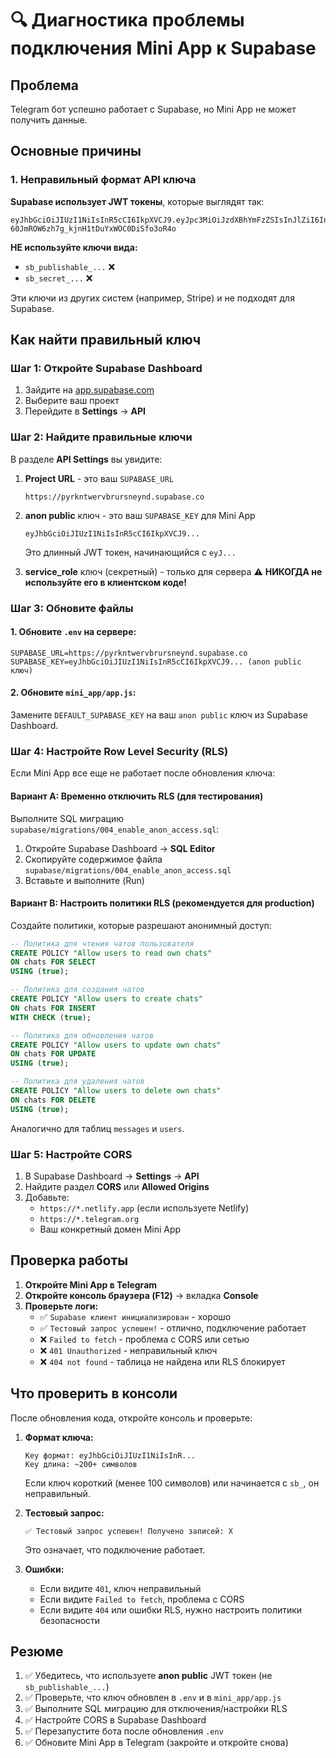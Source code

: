 # 🔍 Диагностика проблемы подключения Mini App к Supabase

## Проблема
Telegram бот успешно работает с Supabase, но Mini App не может получить данные.

## Основные причины

### 1. Неправильный формат API ключа

**Supabase использует JWT токены**, которые выглядят так:
```
eyJhbGciOiJIUzI1NiIsInR5cCI6IkpXVCJ9.eyJpc3MiOiJzdXBhYmFzZSIsInJlZiI6InB5cmtudHdlcnZicnVyc25leW5kIiwicm9sZSI6ImFub24iLCJpYXQiOjE3NjE5MzI1NDksImV4cCI6MjA3NzUwODU0OX0.D1pSh-60JmROW6zh7g_kjnH1tDuYxWOC0DiSfo3oR4o
```

**НЕ используйте ключи вида:**
- `sb_publishable_...` ❌
- `sb_secret_...` ❌

Эти ключи из других систем (например, Stripe) и не подходят для Supabase.

## Как найти правильный ключ

### Шаг 1: Откройте Supabase Dashboard
1. Зайдите на [app.supabase.com](https://app.supabase.com)
2. Выберите ваш проект
3. Перейдите в **Settings** → **API**

### Шаг 2: Найдите правильные ключи

В разделе **API Settings** вы увидите:

1. **Project URL** - это ваш `SUPABASE_URL`
   ```
   https://pyrkntwervbrursneynd.supabase.co
   ```

2. **anon public** ключ - это ваш `SUPABASE_KEY` для Mini App
   ```
   eyJhbGciOiJIUzI1NiIsInR5cCI6IkpXVCJ9...
   ```
   Это длинный JWT токен, начинающийся с `eyJ...`

3. **service_role** ключ (секретный) - только для сервера
   ⚠️ **НИКОГДА не используйте его в клиентском коде!**

### Шаг 3: Обновите файлы

#### 1. Обновите `.env` на сервере:
```env
SUPABASE_URL=https://pyrkntwervbrursneynd.supabase.co
SUPABASE_KEY=eyJhbGciOiJIUzI1NiIsInR5cCI6IkpXVCJ9... (anon public ключ)
```

#### 2. Обновите `mini_app/app.js`:
Замените `DEFAULT_SUPABASE_KEY` на ваш `anon public` ключ из Supabase Dashboard.

### Шаг 4: Настройте Row Level Security (RLS)

Если Mini App все еще не работает после обновления ключа:

#### Вариант A: Временно отключить RLS (для тестирования)

Выполните SQL миграцию `supabase/migrations/004_enable_anon_access.sql`:

1. Откройте Supabase Dashboard → **SQL Editor**
2. Скопируйте содержимое файла `supabase/migrations/004_enable_anon_access.sql`
3. Вставьте и выполните (Run)

#### Вариант B: Настроить политики RLS (рекомендуется для production)

Создайте политики, которые разрешают анонимный доступ:

```sql
-- Политика для чтения чатов пользователя
CREATE POLICY "Allow users to read own chats"
ON chats FOR SELECT
USING (true);

-- Политика для создания чатов
CREATE POLICY "Allow users to create chats"
ON chats FOR INSERT
WITH CHECK (true);

-- Политика для обновления чатов
CREATE POLICY "Allow users to update own chats"
ON chats FOR UPDATE
USING (true);

-- Политика для удаления чатов
CREATE POLICY "Allow users to delete own chats"
ON chats FOR DELETE
USING (true);
```

Аналогично для таблиц `messages` и `users`.

### Шаг 5: Настройте CORS

1. В Supabase Dashboard → **Settings** → **API**
2. Найдите раздел **CORS** или **Allowed Origins**
3. Добавьте:
   - `https://*.netlify.app` (если используете Netlify)
   - `https://*.telegram.org`
   - Ваш конкретный домен Mini App

## Проверка работы

1. **Откройте Mini App в Telegram**
2. **Откройте консоль браузера (F12)** → вкладка **Console**
3. **Проверьте логи:**
   - ✅ `Supabase клиент инициализирован` - хорошо
   - ✅ `Тестовый запрос успешен!` - отлично, подключение работает
   - ❌ `Failed to fetch` - проблема с CORS или сетью
   - ❌ `401 Unauthorized` - неправильный ключ
   - ❌ `404 not found` - таблица не найдена или RLS блокирует

## Что проверить в консоли

После обновления кода, откройте консоль и проверьте:

1. **Формат ключа:**
   ```
   Key формат: eyJhbGciOiJIUzI1NiIsInR...
   Key длина: ~200+ символов
   ```
   Если ключ короткий (менее 100 символов) или начинается с `sb_`, он неправильный.

2. **Тестовый запрос:**
   ```
   ✅ Тестовый запрос успешен! Получено записей: X
   ```
   Это означает, что подключение работает.

3. **Ошибки:**
   - Если видите `401`, ключ неправильный
   - Если видите `Failed to fetch`, проблема с CORS
   - Если видите `404` или ошибки RLS, нужно настроить политики безопасности

## Резюме

1. ✅ Убедитесь, что используете **anon public** JWT токен (не `sb_publishable_...`)
2. ✅ Проверьте, что ключ обновлен в `.env` и в `mini_app/app.js`
3. ✅ Выполните SQL миграцию для отключения/настройки RLS
4. ✅ Настройте CORS в Supabase Dashboard
5. ✅ Перезапустите бота после обновления `.env`
6. ✅ Обновите Mini App в Telegram (закройте и откройте снова)

